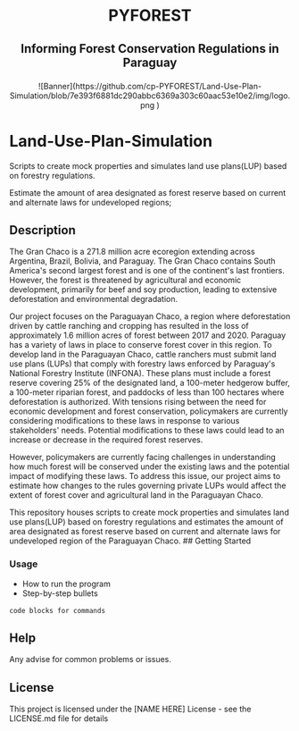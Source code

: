 <h1 align="center">

PYFOREST

</h1>

<h2 align="center">

Informing Forest Conservation Regulations in Paraguay

</h2>

<p align="center">
![Banner](https://github.com/cp-PYFOREST/Land-Use-Plan-Simulation/blob/7e393f6881dc290abbc6369a303c60aac53e10e2/img/logo.png ) 
</p>

# Land-Use-Plan-Simulation

Scripts to create mock properties and simulates land use plans(LUP) based on forestry regulations.

Estimate the amount of area designated as forest reserve based on current and alternate laws for undeveloped regions;

## Description

The Gran Chaco is a 271.8 million acre ecoregion extending across Argentina, Brazil, Bolivia, and Paraguay. The Gran Chaco contains South America's second largest forest and is one of the continent's last frontiers. However, the forest is threatened by agricultural and economic development, primarily for beef and soy production, leading to extensive deforestation and environmental degradation.

Our project focuses on the Paraguayan Chaco, a region where deforestation driven by cattle ranching and cropping has resulted in the loss of approximately 1.6 million acres of forest between 2017 and 2020. Paraguay has a variety of laws in place to conserve forest cover in this region. To develop land in the Paraguayan Chaco, cattle ranchers must submit land use plans (LUPs) that comply with forestry laws enforced by Paraguay's National Forestry Institute (INFONA). These plans must include a forest reserve covering 25% of the designated land, a 100-meter hedgerow buffer, a 100-meter riparian forest, and paddocks of less than 100 hectares where deforestation is authorized. With tensions rising between the need for economic development and forest conservation, policymakers are currently considering modifications to these laws in response to various stakeholders' needs. Potential modifications to these laws could lead to an increase or decrease in the required forest reserves.

However, policymakers are currently facing challenges in understanding how much forest will be conserved under the existing laws and the potential impact of modifying these laws. To address this issue, our project aims to estimate how changes to the rules governing private LUPs would affect the extent of forest cover and agricultural land in the Paraguayan Chaco.

This repository houses scripts to create mock properties and simulates land use plans(LUP) based on forestry regulations and estimates the amount of area designated as forest reserve based on current and alternate laws for undeveloped region of the Paraguayan Chaco. \## Getting Started

### Usage

-   How to run the program
-   Step-by-step bullets

<!-- -->

    code blocks for commands

## Help

Any advise for common problems or issues.

## License

This project is licensed under the [NAME HERE] License - see the LICENSE.md file for details
